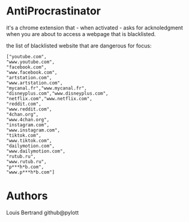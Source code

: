 # AntiProcrastinator

it's a chrome extension that - when activated - asks for acknoledgment when you are about to access a webpage that is blacklisted.

the list of blacklisted website that are dangerous for focus:

    ["youtube.com",
    "www.youtube.com",
    "facebook.com",
    "www.facebook.com",
    "artstation.com",
    "www.artstation.com",
    "mycanal.fr","www.mycanal.fr",
    "disneyplus.com","www.disneyplus.com",
    "netflix.com","www.netflix.com",
    "reddit.com",
    "www.reddit.com",
    "4chan.org",
    "www.4chan.org",
    "instagram.com",
    "www.instagram.com",
    "tiktok.com",
    "www.tiktok.com",
    "dailymotion.com",
    "www.dailymotion.com",
    "rutub.ru",
    "www.rutub.ru",
    "p***h*b.com",
    "www.p***h*b.com"]

# Authors

Louis Bertrand github@pylott